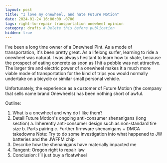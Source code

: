 ```yaml
---
layout: post
title: "I love my onewheel, and hate Future Motion"
date: 2024-01-24 16:00:00 -0700
tags: right-to-repair transportation onewheel opinion
category: drafts # Delete this before publication
hidden: true
--- 
```


<!-- TODO: Insert explanation of what a onewheel is -->

I've been a long time owner of a Onewheel Pint. As a mode of transportation, it's been pretty great. 
As a lifelong surfer, learning to ride a onewheel was natural. I was always hesitant to learn how to skate, 
because the prospect of eating concrete as soon as I hit a pebble was not attractive. The larger tire 
and electric power of a onewheel makes it a much more viable mode of transportation for the kind of 
trips you would normally undertake on a bicycle or similar small personal vehicle. 

Unfortunately, the experience as a customer of Future Motion (the company that sells name brand Onewheels)
has been nothing short of awful. 

Outline: 
1. What is a onewheel and why do I like them?
2. Detail Future Motion's ongoing anti-consumer shenanigans (long section)
  a. Inherently anti-consumer design such as non-standard tire size 
  b. Parts pairing 
  c. Further firmware shenanigans + DMCA takedowns 
  Note: Try to do some investigation into what happened to JW batteries and the JWFFM chip 
3. Describe how the shenanigans have materially impacted me 
4. Tangent: Oregon right to repair law 
5. Conclusion: I'll just buy a floatwheel 
